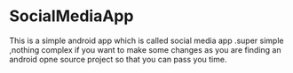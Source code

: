 # SocialMediaApp
This is a simple android app which is called social media app .super simple ,nothing complex if you want to make some changes as you are finding an android opne source project so that you can pass you time.
